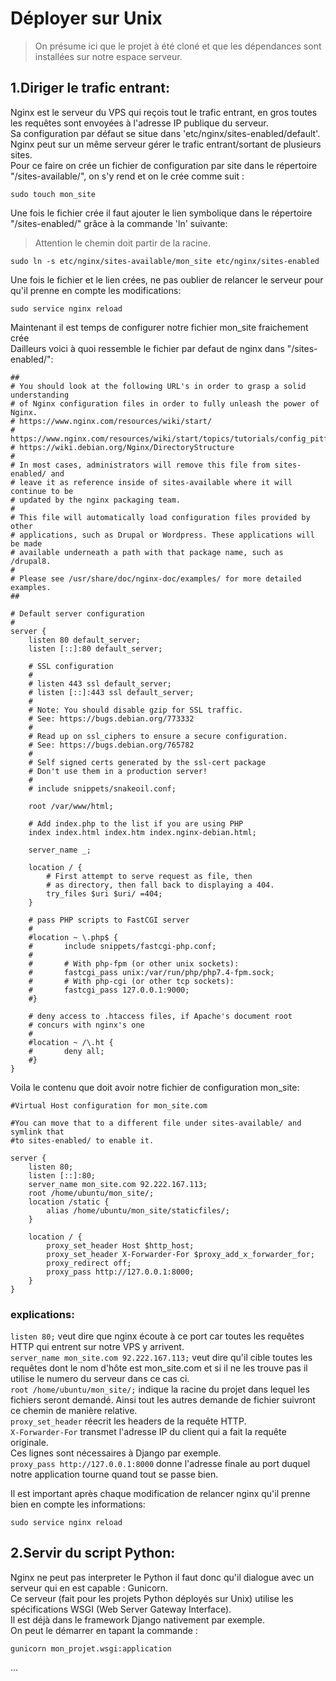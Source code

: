 # Déployer sur Unix
>On présume ici que le projet à été cloné et que les dépendances sont installées sur notre espace serveur.

## 1.Diriger le trafic entrant:

Nginx est le serveur du VPS qui reçois tout le trafic entrant, en gros toutes les requêtes sont envoyées à l'adresse IP publique du serveur.  
Sa configuration par défaut se situe dans 'etc/nginx/sites-enabled/default'.
Nginx peut sur un même serveur gérer le trafic entrant/sortant de plusieurs sites.  
Pour ce faire on crée un fichier de configuration par site dans le répertoire "/sites-available/", on s'y rend et on le crée comme suit :

	sudo touch mon_site

Une fois le fichier crée il faut ajouter le lien symbolique dans le répertoire "/sites-enabled/" grâce à la commande 'ln' suivante:
>Attention le chemin doit partir de la racine.

	sudo ln -s etc/nginx/sites-available/mon_site etc/nginx/sites-enabled 

Une fois le fichier et le lien crées, ne pas oublier de relancer le serveur pour qu'il prenne en compte les modifications:

	sudo service nginx reload

Maintenant il est temps de configurer notre fichier mon_site fraichement crée  
Dailleurs voici à quoi ressemble le fichier par defaut de nginx dans "/sites-enabled/":

	##
	# You should look at the following URL's in order to grasp a solid understanding
	# of Nginx configuration files in order to fully unleash the power of Nginx.
	# https://www.nginx.com/resources/wiki/start/
	# https://www.nginx.com/resources/wiki/start/topics/tutorials/config_pitfalls/
	# https://wiki.debian.org/Nginx/DirectoryStructure
	#
	# In most cases, administrators will remove this file from sites-enabled/ and
	# leave it as reference inside of sites-available where it will continue to be
	# updated by the nginx packaging team.
	#
	# This file will automatically load configuration files provided by other
	# applications, such as Drupal or Wordpress. These applications will be made
	# available underneath a path with that package name, such as /drupal8.
	#
	# Please see /usr/share/doc/nginx-doc/examples/ for more detailed examples.
	##

	# Default server configuration
	#
	server {
		listen 80 default_server;
		listen [::]:80 default_server;

		# SSL configuration
		#
		# listen 443 ssl default_server;
		# listen [::]:443 ssl default_server;
		#
		# Note: You should disable gzip for SSL traffic.
		# See: https://bugs.debian.org/773332
		#
		# Read up on ssl_ciphers to ensure a secure configuration.
		# See: https://bugs.debian.org/765782
		#
		# Self signed certs generated by the ssl-cert package
		# Don't use them in a production server!
		#
		# include snippets/snakeoil.conf;

		root /var/www/html;

		# Add index.php to the list if you are using PHP
		index index.html index.htm index.nginx-debian.html;

		server_name _;

		location / {
			# First attempt to serve request as file, then
			# as directory, then fall back to displaying a 404.
			try_files $uri $uri/ =404;
		}

		# pass PHP scripts to FastCGI server
		#
		#location ~ \.php$ {
		#       include snippets/fastcgi-php.conf;
		#
		#       # With php-fpm (or other unix sockets):
		#       fastcgi_pass unix:/var/run/php/php7.4-fpm.sock;
		#       # With php-cgi (or other tcp sockets):
		#       fastcgi_pass 127.0.0.1:9000;
		#}

		# deny access to .htaccess files, if Apache's document root
		# concurs with nginx's one
		#
		#location ~ /\.ht {
		#       deny all;
		#}
	}

Voila le contenu que doit avoir notre fichier de configuration mon_site:

	#Virtual Host configuration for mon_site.com

	#You can move that to a different file under sites-available/ and symlink that
	#to sites-enabled/ to enable it.

	server {
		listen 80;
		listen [::]:80;
		server_name mon_site.com 92.222.167.113;
		root /home/ubuntu/mon_site/;
		location /static {
			alias /home/ubuntu/mon_site/staticfiles/;
		}

		location / {
			proxy_set_header Host $http_host;
			proxy_set_header X-Forwarder-For $proxy_add_x_forwarder_for;
			proxy_redirect off;
			proxy_pass http://127.0.0.1:8000;
		}
	}

### explications:  
`listen 80;` veut dire que nginx écoute à ce port car toutes les requêtes HTTP qui entrent sur notre VPS y arrivent.  
`server_name mon_site.com 92.222.167.113;` veut dire qu'il cible toutes les requêtes dont le nom d'hôte est mon_site.com et si il ne les trouve pas il utilise le numero du serveur dans ce cas ci.  
`root /home/ubuntu/mon_site/;` indique la racine du projet dans lequel les fichiers seront demandé. Ainsi tout les autres demande de fichier suivront ce chemin de manière relative.  
`proxy_set_header` réecrit les headers de la requête HTTP.  
`X-Forwarder-For` transmet l'adresse IP du client qui a fait la requête originale.  
Ces lignes sont nécessaires à Django par exemple.  
`proxy_pass http://127.0.0.1:8000` donne l'adresse finale au port duquel notre application tourne quand tout se passe bien.  

Il est important après chaque modification de relancer nginx qu'il prenne bien en compte les informations:  

	sudo service nginx reload

## 2.Servir du script Python:

Nginx ne peut pas interpreter le Python il faut donc qu'il dialogue avec un serveur qui en est capable : Gunicorn.  
Ce serveur (fait pour les projets Python déployés sur Unix) utilise les spécifications WSGI (Web Server Gateway Interface).  
Il est déjà dans le framework Django nativement par exemple.  
On peut le démarrer en tapant la commande :

	gunicorn mon_projet.wsgi:application

...